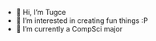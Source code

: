 - 👋 Hi, I’m Tugce
- 👀 I’m interested in creating fun things :P
- 🌱 I’m currently a CompSci major 


<!---
meynorth/meynorth is a ✨ special ✨ repository because its `README.md` (this file) appears on your GitHub profile.
You can click the Preview link to take a look at your changes.
--->
